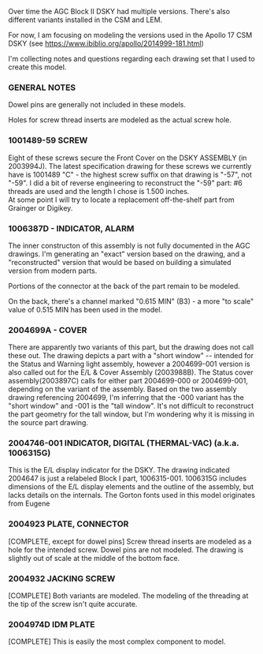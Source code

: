 Over time the AGC Block II DSKY had multiple versions. There's also different variants installed in the CSM and LEM.

For now, I am focusing on modeling the versions used in the Apollo 17 CSM DSKY (see https://www.ibiblio.org/apollo/2014999-181.html)

I'm collecting notes and questions regarding each drawing set that I used to create this model.

### GENERAL NOTES

Dowel pins are generally not included in these models.

Holes for screw thread inserts are modeled as the actual screw hole.

### 1001489-59 SCREW

Eight of these screws secure the Front Cover on the DSKY ASSEMBLY (in 2003994J).  The latest specification drawing for these screws we currently have is 1001489 "C" - the highest screw suffix on that drawing 
is "-57", not "-59". I did a bit of reverse engineering to reconstruct the "-59" part: #6 threads are used and the length I chose is 1.500 inches.  
At some point I will try to locate a replacement off-the-shelf part from Grainger or Digikey.

### 1006387D - INDICATOR, ALARM

The inner constructon of this assembly is not fully documented in the AGC drawings. I'm generating an "exact" version based on the drawing, and a "reconstructed" version that would be based on building a simulated version from
modern parts.

Portions of the connector at the back of the part remain to be modeled.

On the back, there's a channel marked "0.615 MIN" (B3) - a more "to scale" value of 0.515 MIN has been used in the model.

### 2004699A - COVER

There are apparently two variants of this part, but the drawing does not call these out. The drawing depicts a part with a "short window" -- intended for the Status and Warning light assembly, however a 2004699-001 version is also called out for the E/L & Cover Assembly (2003988B). 
The Status cover assembly(2003897C) calls for either part 2004699-000 or 2004699-001, depending on the variant of the assembly. Based on the two assembly drawing referencing 2004699, I'm inferring that
the -000 variant has the "short window" and -001 is the "tall window". It's not difficult to reconstruct the part geometry for the tall window, but I'm wondering why it is missing in the source part drawing.

### 2004746-001 INDICATOR, DIGITAL (THERMAL-VAC)  (a.k.a. 1006315G)

This is the E/L display indicator for the DSKY. The drawing indicated 2004647 is just a relabeled Block I part, 1006315-001. 1006315G includes dimensions of the E/L display elements and the outline of the assembly, but lacks
details on the internals. The Gorton fonts used in this model originates from Eugene

### 2004923 PLATE, CONNECTOR

[COMPLETE, except for dowel pins] Screw thread inserts are modeled as a hole for the intended screw. Dowel pins are not modeled. The drawing is slightly out of scale at the middle of the bottom face.

### 2004932 JACKING SCREW

[COMPLETE] Both variants are modeled. The modeling of the threading at the tip of the screw isn't quite accurate.

### 2004974D IDM PLATE

[COMPLETE] This is easily the most complex component to model.

